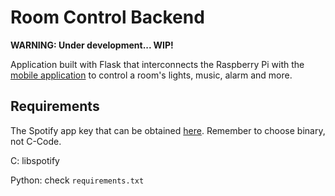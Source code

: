 # Room Control Backend

**WARNING: Under development... WIP!**

Application built with Flask that interconnects the Raspberry Pi with the
[mobile application](https://github.com/miguelfrde/roomcontrol) to
control a room's lights, music, alarm and more.

## Requirements

The Spotify app key that can be obtained [here](https://developer.spotify.com/technologies/libspotify/#application-keys).
Remember to choose binary, not C-Code.

C: libspotify

Python: check `requirements.txt`
